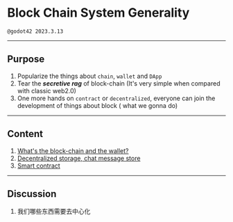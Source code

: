 # Block Chain System Generality

`@godot42 2023.3.13` 

---

## Purpose

1.  Popularize the things about `chain`,  `wallet`  and  `DApp`
2.  Tear the ***secretive rag*** of block-chain (It's very simple when compared with classic web2.0)
3.  One more hands on `contract`  or `decentralized`,  everyone can join the development of things about block ( what we gonna do)


---

##  Content

1. [What's the block-chain and  the wallet? ](BlockChain.md)
2. [Decentralized storage, chat message store ](Decentralized-Message-Storage.md)
3. [Smart contract](SmartContract.md)



---


## Discussion

1. 我们哪些东西需要去中心化
	<!-- - 消息去中心化 (目前的性能与方式非常困难)
	- 后端要对用户的讯息做什么东西?
	-  是在 IM（微信上）上挂载一个区块链钱包吗?
 
2. 如何避免过于中心化
	- IM的后端负载 -->
 
 2. 合约的开发与交互
		
